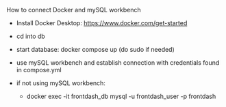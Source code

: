 How to connect Docker and mySQL workbench

- Install Docker Desktop: https://www.docker.com/get-started
- cd into db
- start database: docker compose up (do sudo if needed)

- use mySQL workbench and establish connection with credentials found in compose.yml

- if not using mySQL workbench:
    - docker exec -it frontdash_db mysql -u frontdash_user -p frontdash
